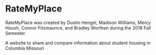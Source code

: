 # RateMyPlace
RateMyPlace was created by Dustin Hengel, Madison Williams, Mercy Housh, Connor Fitzmaurice, and Bradley Worthen during the 2018 Fall Semester.

A website to share and compare information about student housing in Columbia Missouri 
